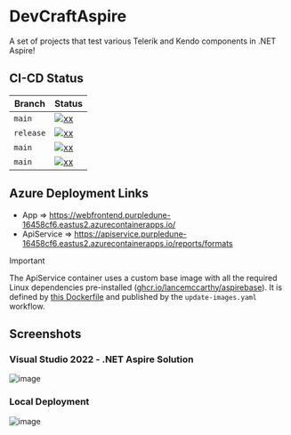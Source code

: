 # DevCraftAspire
A set of projects that test various Telerik and Kendo components in .NET Aspire!

## CI-CD Status

| Branch | Status |
|----------|--------|
| `main` | [![xx](https://github.com/LanceMcCarthy/DevCraftAspire/actions/workflows/build.yml/badge.svg)](https://github.com/LanceMcCarthy/DevCraftAspire/actions/workflows/build.yml) |
| `release` | [![xx](https://github.com/LanceMcCarthy/DevCraftAspire/actions/workflows/deploy.yml/badge.svg?branch=release)](https://github.com/LanceMcCarthy/DevCraftAspire/actions/workflows/deploy.yml) |
| `main` | [![xx](https://github.com/LanceMcCarthy/DevCraftAspire/actions/workflows/monitor-images.yml/badge.svg)](https://github.com/LanceMcCarthy/DevCraftAspire/actions/workflows/monitor-images.yml) |
| `main` | [![xx](https://github.com/LanceMcCarthy/DevCraftAspire/actions/workflows/update-images.yml/badge.svg)](https://github.com/LanceMcCarthy/DevCraftAspire/actions/workflows/update-images.yml) |

## Azure Deployment Links

- App => https://webfrontend.purpledune-16458cf6.eastus2.azurecontainerapps.io/ 
- ApiService => https://apiservice.purpledune-16458cf6.eastus2.azurecontainerapps.io/reports/formats

> [!IMPORTANT]
> The ApiService container uses a custom base image with all the required Linux dependencies pre-installed ([ghcr.io/lancemccarthy/aspirebase](https://github.com/LanceMcCarthy/DevCraftAspire/pkgs/container/aspirebase)). It is defined by [this Dockerfile](https://github.com/LanceMcCarthy/DevCraftAspire/blob/main/.dockerbuilds/baseimage/Dockerfile) and published by the `update-images.yaml` workflow.

## Screenshots

### Visual Studio 2022 - .NET Aspire Solution

![image](https://github.com/LanceMcCarthy/DevCraftAspire/assets/3520532/03318693-d973-4ba3-ae0b-15a53e4d56ce)

### Local Deployment

![image](https://github.com/LanceMcCarthy/DevCraftAspire/assets/3520532/b83e9abb-8321-4710-83c2-c8c25e46f9b8)

